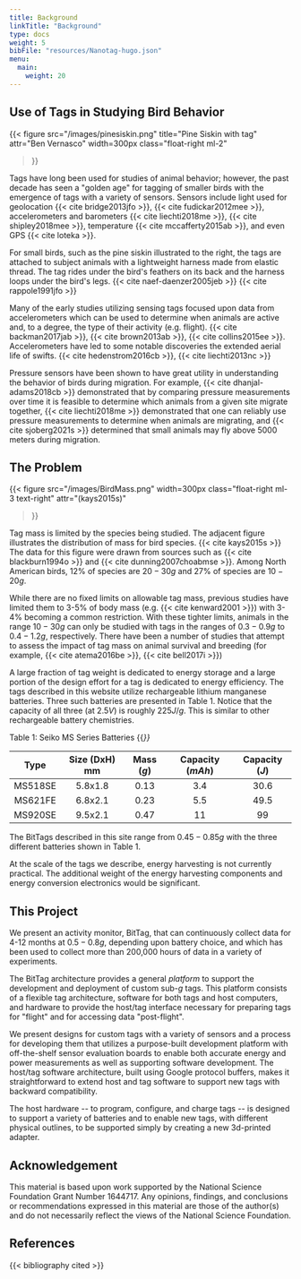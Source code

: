 ```yaml
---
title: Background
linkTitle: "Background"
type: docs
weight: 5
bibFile: "resources/Nanotag-hugo.json"
menu:
  main:
    weight: 20
---
```


## Use of Tags in Studying Bird Behavior

{{< figure
src="/images/pinesiskin.png"
title="Pine Siskin with tag"
attr="Ben Vernasco"
width=300px
class="float-right ml-2"
>}}

Tags have long been used for studies of animal behavior; however, the past decade has seen a
"golden age" for tagging of smaller birds with the emergence of tags with a variety of sensors.
Sensors include light used for geolocation {{< cite bridge2013jfo >}}, {{< cite fudickar2012mee >}},
accelerometers and barometers {{< cite liechti2018me >}}, {{< cite shipley2018mee >}}, temperature 
{{< cite  mccafferty2015ab >}}, and even GPS {{< cite loteka >}}.

For small birds, such as the pine siskin illustrated to the right, 
the tags are attached to subject animals with a
lightweight harness made from elastic thread.  The tag rides under the bird's
feathers on its back and the harness loops under the bird's legs. {{< cite  naef-daenzer2005jeb >}}
{{< cite rappole1991jfo >}}

Many of the early studies utilizing sensing tags focused upon data from accelerometers which 
can be used to determine when animals are active and, to a degree, the type of their activity (e.g.
flight). {{< cite backman2017jab  >}}, {{< cite brown2013ab >}}, {{< cite collins2015ee  >}}.  Accelerometers
have led to some notable discoveries the extended aerial life of swifts. 
{{< cite hedenstrom2016cb >}}, {{< cite liechti2013nc >}}

Pressure sensors have been shown to have great utility in understanding the behavior of birds during
migration. For example, {{< cite dhanjal-adams2018cb >}} demonstrated that by comparing pressure measurements over time it is feasible
to determine which animals from a given site migrate together, {{< cite liechti2018me >}} demonstrated that one can reliably use
pressure measurements to determine when animals are migrating, and {{< cite sjoberg2021s >}} determined that small animals
may fly above 5000 meters during migration.





## The Problem

{{< figure
src="/images/BirdMass.png"
width=300px
class="float-right ml-3 text-right"
attr="(kays2015s)"
>}}

Tag mass is limited by the species being studied.  The adjacent figure illustrates 
the distribution of mass for bird species. {{< cite kays2015s >}}  The data for this 
figure were drawn from sources such as {{< cite blackburn1994o >}} and {{< cite dunning2007choabmse >}}.
Among North American birds, 12% of species are $20-30g$ and 27% of species are $10-20g$.

While there are no fixed limits on allowable tag mass, previous studies have limited them 
to 3-5% of body mass (e.g. {{< cite kenward2001 >}}) with 3-4% becoming a common restriction.
With these tighter limits, animals in the range $10-30g$ can only be studied with tags in the
ranges of $0.3-0.9g$ to  $0.4-1.2g$, respectively.  There have been a number of studies that attempt to assess the
impact of tag mass on animal survival and breeding (for example, {{< cite atema2016be >}}, {{< cite bell2017i >}})


A large fraction of tag weight is dedicated to energy storage and a large portion of the design 
effort for a tag is dedicated to energy efficiency.  The tags described in this website utilize
rechargeable lithium manganese batteries.  Three such batteries are presented in Table 1. Notice
that the capacity of all three (at $2.5V$) is roughly $225J/g$.  This is similar to other 
rechargeable battery chemistries.

<div class="table-caption">
  <span class="table-number">Table 1:</span>
  Seiko MS Series Batteries {{<cite siimed >}}
</div>

|  Type   | Size (DxH) mm | Mass ($g$) | Capacity ($mAh$) | Capacity ($J$) |
| :-----: | :-----------: | :--------: | :--------------: | :------------: |
| MS518SE |    5.8x1.8    |    0.13    |       3.4        | 30.6           |
| MS621FE |    6.8x2.1    |    0.23    |       5.5        | 49.5           |
| MS920SE |    9.5x2.1    |    0.47    |        11        | 99             |

The BitTags described in this site range from $0.45-0.85g$ with the three different batteries 
shown in Table 1.  

At the scale of the tags we describe, energy harvesting is not currently practical.  The additional
weight of the energy harvesting components and energy conversion electronics
would be significant. 


## This Project

We present an activity monitor, BitTag, that can continuously collect data for 4-12 months at $0.5-0.8g$, depending upon battery choice, and which has been used to collect more than 200,000 hours of data in a variety of experiments.

The BitTag architecture provides a general *platform* to support the development and deployment of
custom sub-$g$ tags.  This platform consists of a flexible tag architecture, software for both
tags and host computers, and hardware to provide the host/tag interface necessary for preparing tags
for "flight" and for accessing data "post-flight".

We present designs for custom tags with a variety of sensors and a process for developing them that 
utilizes a purpose-built development platform with off-the-shelf sensor evaluation boards to enable both
accurate energy and power measurements as well as supporting software development.   The host/tag software
architecture, built using Google protocol buffers, makes it straightforward to extend host and tag software to support new tags with backward compatibility.

The host hardware -- to program, configure, and charge tags -- is designed to support a variety of batteries and to enable new tags, with different physical outlines, to be supported simply by creating a new 3d-printed adapter. 

## Acknowledgement
 

This material is based upon work supported by the National Science Foundation Grant Number 1644717.  Any opinions, findings, and conclusions or recommendations expressed in this material are those of the author(s) and do not necessarily reflect the views of the National Science Foundation.


## References 

{{< bibliography cited >}}
